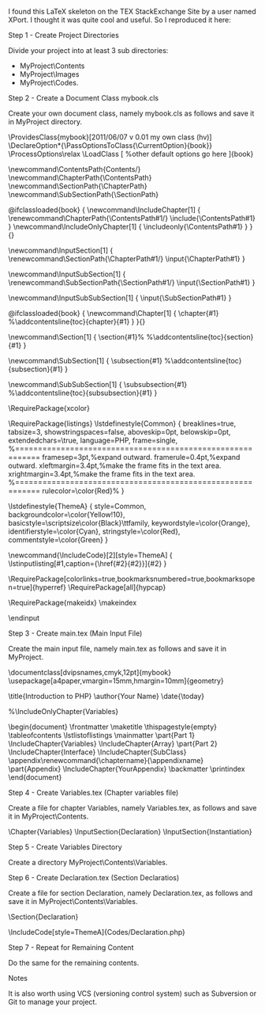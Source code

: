 I found this LaTeX skeleton on the TEX StackExchange Site by a user named XPort. I thought it was quite cool and useful. So I reproduced it here:

Step 1 - Create Project Directories

Divide your project into at least 3 sub directories:

*   MyProject\Contents
*   MyProject\Images
*   MyProject\Codes.

Step 2 - Create a Document Class mybook.cls

Create your own document class, namely mybook.cls as follows and save it in MyProject directory.

\ProvidesClass{mybook}[2011/06/07 v 0.01 my own class (hv)] \DeclareOption*{\PassOptionsToClass{\CurrentOption}{book}} \ProcessOptions\relax \LoadClass [ %other default options go here ]{book}

\newcommand\ContentsPath{Contents/} \newcommand\ChapterPath{\ContentsPath} \newcommand\SectionPath{\ChapterPath} \newcommand\SubSectionPath{\SectionPath}

\@ifclassloaded{book} { \newcommand\IncludeChapter[1] { \renewcommand\ChapterPath{\ContentsPath#1/} \include{\ContentsPath#1} } \newcommand\IncludeOnlyChapter[1] { \includeonly{\ContentsPath#1} } }{}

\newcommand\InputSection[1] { \renewcommand\SectionPath{\ChapterPath#1/} \input{\ChapterPath#1} }

\newcommand\InputSubSection[1] { \renewcommand\SubSectionPath{\SectionPath#1/} \input{\SectionPath#1} }

\newcommand\InputSubSubSection[1] { \input{\SubSectionPath#1} }

\@ifclassloaded{book} { \newcommand\Chapter[1] { \chapter{#1} %\addcontentsline{toc}{chapter}{#1} } }{}

\newcommand\Section[1] { \section{#1}% %\addcontentsline{toc}{section}{#1} }

\newcommand\SubSection[1] { \subsection{#1} %\addcontentsline{toc}{subsection}{#1} }

\newcommand\SubSubSection[1] { \subsubsection{#1} %\addcontentsline{toc}{subsubsection}{#1} }

\RequirePackage{xcolor}

\RequirePackage{listings} \lstdefinestyle{Common} { breaklines=true, tabsize=3, showstringspaces=false, aboveskip=0pt, belowskip=0pt, extendedchars=\true, language=PHP, frame=single,  
%=========================================================== framesep=3pt,%expand outward. framerule=0.4pt,%expand outward. xleftmargin=3.4pt,%make the frame fits in the text area. xrightmargin=3.4pt,%make the frame fits in the text area. %=========================================================== rulecolor=\color{Red}% }

\lstdefinestyle{ThemeA} { style=Common, backgroundcolor=\color{Yellow!10}, basicstyle=\scriptsize\color{Black}\ttfamily, keywordstyle=\color{Orange}, identifierstyle=\color{Cyan}, stringstyle=\color{Red}, commentstyle=\color{Green} }

\newcommand{\IncludeCode}[2][style=ThemeA] { \lstinputlisting[#1,caption={\href{#2}{#2}}]{#2} }

\RequirePackage[colorlinks=true,bookmarksnumbered=true,bookmarksopen=true]{hyperref} \RequirePackage[all]{hypcap}

\RequirePackage{makeidx} \makeindex

\endinput

Step 3 - Create main.tex (Main Input File)

Create the main input file, namely main.tex as follows and save it in MyProject.

\documentclass[dvipsnames,cmyk,12pt]{mybook} \usepackage[a4paper,vmargin=15mm,hmargin=10mm]{geometry}

\title{Introduction to PHP} \author{Your Name} \date{\today}

%\IncludeOnlyChapter{Variables}

\begin{document} \frontmatter \maketitle \thispagestyle{empty} \tableofcontents \lstlistoflistings \mainmatter \part{Part 1} \IncludeChapter{Variables} \IncludeChapter{Array} \part{Part 2}  
\IncludeChapter{Interface} \IncludeChapter{SubClass} \appendix\renewcommand{\chaptername}{\appendixname} \part{Appendix} \IncludeChapter{YourAppendix} \backmatter \printindex \end{document}

Step 4 - Create Variables.tex (Chapter variables file)

Create a file for chapter Variables, namely Variables.tex, as follows and save it in MyProject\Contents.

\Chapter{Variables} \InputSection{Declaration} \InputSection{Instantiation}

Step 5 - Create Variables Directory

Create a directory MyProject\Contents\Variables.

Step 6 - Create Declaration.tex (Section Declaratios)

Create a file for section Declaration, namely Declaration.tex, as follows and save it in MyProject\Contents\Variables.

\Section{Declaration}

\IncludeCode[style=ThemeA]{Codes/Declaration.php}

Step 7 - Repeat for Remaining Content

Do the same for the remaining contents.

Notes

It is also worth using VCS (versioning control system) such as Subversion or Git to manage your project.
